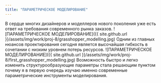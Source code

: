 ```yaml
---
title: "ПАРАМЕТРИЧЕСКОЕ МОДЕЛИРОВАНИЕ"
---
```


В сердце многих дизайнеров и моделлеров нового поколения уже есть ответ на требования современного рынка заказов.
![ПАРАМЕТРИЧЕСКОЕ МОДЕЛИРОВАНИЕ]({{ site.github.url }}/assets/img/work/proj-8/grasshopper_modelling.jpg)
Одним из главных нюансов проектирования сегодня является высочайшая гибкость в сочетании с низким уровнем потерь ресурсов.
![ПАРАМЕТРИЧЕСКОЕ МОДЕЛИРОВАНИЕ]({{ site.github.url }}/assets/img/work/proj-8/first_grasshopper_modelling.jpg)
Возможность быстро и легко изменить структурообразующие параметры стала решающим пунктом почему я в первую очередь изучаю именно современные параметрические инструменты моделирования.
